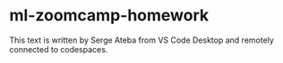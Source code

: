 # ml-zoomcamp-homework

This text is written by Serge Ateba from VS Code Desktop and remotely connected to codespaces.